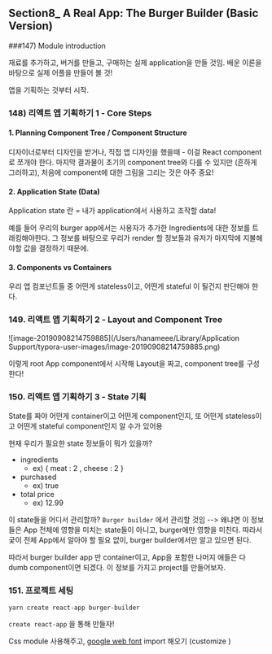 ## Section8_ A Real App: The Burger Builder (Basic Version)



###147) Module introduction

재료를 추가하고, 버거를 만들고, 구매하는 실제 application을 만들 것임. 배운 이론을 바탕으로 실제 어플을 만들어 볼 것!

앱을 기획하는 것부터 시작.



### 148) 리액트 앱 기획하기 1 - Core Steps

#### 1. Planning Component Tree / Component Structure

디자이너로부터 디자인을 받거나, 직접 앱 디자인을 했을때 - 이걸 React component로 쪼개야 한다. 마지막 결과물이 초기의 component tree와 다를 수 있지만 (흔하게 그러하고), 처음에 component에 대한 그림을 그리는 것은 아주 중요!

#### 2. Application State (Data)

Application state 란 = 내가 application에서 사용하고 조작할 data!

예를 들어 우리의 burger app에서는 사용자가 추가한 Ingredients에 대한 정보를 트래킹해야한다. 그 정보를 바탕으로 우리가 render 할 정보들과 유저가 마지막에 지불해야할 값을 결정하기 때문에.

#### 3. Components vs Containers

우리 앱 컴포넌트들 중 어떤게 stateless이고, 어떤게 stateful 이 될건지 판단해야 한다. 



### 149. 리액트 앱 기획하기 2 - Layout and Component Tree

![image-20190908214759885](/Users/hanameee/Library/Application Support/typora-user-images/image-20190908214759885.png)

이렇게 root App component에서 시작해 Layout을 짜고, component tree를 구성한다!



### 150. 리액트 앱 기획하기 3 - State 기획

State를 짜야 어떤게 container이고 어떤게 component인지, 또 어떤게 stateless이고 어떤게 stateful component인지 알 수가 있어용



현재 우리가 필요한 state 정보들이 뭐가 있을까?

- ingredients
  - ex) { meat : 2 , cheese : 2 }
- purchased
  - ex) true
- total price
  - ex) 12.99



이 state들을 어디서 관리할까? `Burger builder` 에서 관리할 것임
--> 왜냐면 이 정보들은 App 전체에 영향을 미치는 state들이 아니고, burger에만 영향을 미친다. 따라서 궂이 전체 App에서 알아야 할 필요 없이, burger builder에서만 알고 있으면 된다.

따라서 burger builder app 만 container이고, App을 포함한 나머지 애들은 다 dumb component이면 되겠다. 이 정보를 가지고 project를 만들어보자.



### 151. 프로젝트 세팅

```
yarn create react-app burger-builder
```

`create react-app` 을 통해 만들자!

Css module 사용해주고, [google web font](https://fonts.google.com/) import 해오기 (customize )